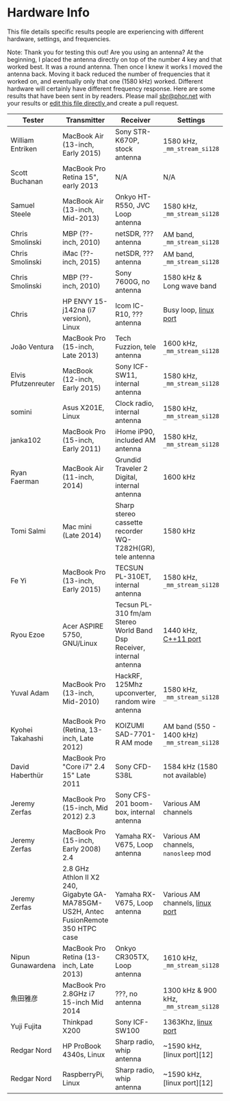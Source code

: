 Hardware Info
==============
This file details specific results people are experiencing with different hardware, settings, and frequencies.

Note: Thank you for testing this out! Are you using an antenna? At the beginning, I placed the antenna directly on top of the number 4 key and that worked best. It was a round antenna. Then once I knew it works I moved the antenna back. Moving it back reduced the number of frequencies that it worked on, and eventually only that one (1580 kHz) worked. Different hardware will certainly have different frequency response. Here are some results that have been sent in by readers. Please mail sbr@phor.net with your results or [edit this file directly ](https://github.com/fulldecent/system-bus-radio/edit/master/HARDWARE-INFO.md) and create a pull request.

| Tester                 | Transmitter                           | Receiver                        | Settings                      | Result                                                          |
| ---------------------- | ------------------------------------- | ------------------------------- | ----------------------------- | --------------------------------------------------------------- |
| William Entriken       | MacBook Air (13-inch, Early 2015)     | Sony STR-K670P, stock antenna   | 1580 kHz, `_mm_stream_si128`  | 2m open air, 1m thru drywall https://youtu.be/caGPmyMLYUI       |
| Scott Buchanan         | MacBook Pro Retina 15", early 2013    | N/A                             | N/A                           | Audible sound from computer https://goo.gl/ll3PxH               |
| Samuel Steele          | MacBook Air (13-inch, Mid-2013)       | Onkyo HT-R550, JVC Loop antenna | 1580 kHz, `_mm_stream_si128`  | Very clear at 2", only noise past 6"                            |
| Chris Smolinski        | MBP (??-inch, 2010)                   | netSDR, ??? antenna             | AM band, `_mm_stream_si128`   | No signal found anywhere on AM band                             |
| Chris Smolinski        | iMac (??-inch, 2015)                  | netSDR, ??? antenna             | AM band, `_mm_stream_si128`   | No signal found anywhere on AM band                             |
| Chris Smolinski        | MBP (??-inch, 2010)                   | Sony 7600G, no antenna          | 1580 kHz & Long wave band     | 4" clear, https://youtu.be/l8AYHnF8ZrA                          |
| Chris                  | HP ENVY 15-j142na (i7 version), Linux | Icom IC-R10, ??? antenna        | Busy loop, [linux port][1]    | Audible, noisy, not sure distance https://youtu.be/TXkh1ANSFGw  |
| João Ventura           | MacBook Pro (15-inch, Late 2013)      | Tech Fuzzion, tele antenna      | 1600 kHz, `_mm_stream_si128`  | Few inches https://youtu.be/oXAeGZaka7o                         |
| Elvis Pfutzenreuter    | MacBook (12-inch, Early 2015)         | Sony ICF-SW11, internal antenna | 1580 kHz, `_mm_stream_si128`  | Up to 2m, recommends turning off mains & light                  |
| somini                 | Asus X201E, Linux                     | Clock radio, internal antenna   | 1580 kHz, `_mm_stream_si128`  | A few inches https://youtu.be/Nroc2BtO6NU                       |
| janka102               | MacBook Pro (15-inch, Early 2011)     | iHome iP90, included AM antenna | 1580 kHz, `_mm_stream_si128`  | Several inches https://youtu.be/qN9D3bxkbXk                     |
| Ryan Faerman           | MacBook Air (11-inch, 2014)           | Grundid Traveler 2 Digital, internal antenna | 1600 kHz         | ~6-8 inches                                                     |
| Tomi Salmi             | Mac mini (Late 2014)                  | Sharp stereo cassette recorder WQ-T282H(GR), tele antenna | 1580 kHz  | Few inches, Audible, Noisy                                |
| Fe Yi                  | MacBook Pro (13-inch, Early 2015)     | TECSUN PL-310ET, internal antenna | 1580 kHz, `_mm_stream_si128`| ~10cm Above Keyboard                                            |
| Ryou Ezoe              | Acer ASPIRE 5750, GNU/Linux           | Tecsun PL-310 fm/am Stereo World Band Dsp Receiver, internal antenna | 1440 kHz, [C++11 port][2] | 30 cm                          |
| Yuval Adam             | MacBook Pro (13-inch, Mid-2010)       | HackRF, 125Mhz upconverter, random wire antenna | 1580 kHz, `_mm_stream_si128` | No discernible signal                            |
| Kyohei Takahashi       | MacBook Pro (Retina, 13-inch, Late 2012) | KOIZUMI SAD-7701-R AM mode | AM band (550 - 1400 kHz) `_mm_stream_si128`   | 30cm, https://youtu.be/RJlOnoK5WpQ                |
| David Haberthür        | MacBook Pro "Core i7" 2.4 15" Late 2011 | Sony CFD-S38L              | 1584 kHz (1580 not available) | Some cm                                                            |
| Jeremy Zerfas          | MacBook Pro (15-inch, Mid 2012) 2.3   | Sony CFS-201 boom-box, internal antenna | Various AM channels   | Up to 6 feet                                                    |
| Jeremy Zerfas          | MacBook Pro (15-inch, Early 2008) 2.4 | Yamaha RX-V675, Loop antenna    | Various AM channels, `nanosleep` mod        | Up to 7 feet, definitely farther than Mid 2012 model w/ same rcvr |
| Jeremy Zerfas          |  2.8 GHz Athlon II X2 240, Gigabyte GA-MA785GM-US2H, Antec FusionRemote 350 HTPC case | Yamaha RX-V675, Loop antenna | Various AM channels, [linux port][3] | Up to 6" from the processor|
| Nipun Gunawardena      | MacBook Pro Retina (13-inch, Late 2013) | Onkyo CR305TX, Loop antenna   | 1610 kHz, `_mm_stream_si128`  | Audible, ?? inches                                              |
| 魚田雅彦                | MacBook Pro 2.8GHz i7 15-inch Mid 2014 | ???, no antenna                | 1300 kHz & 900 kHz, `_mm_stream_si128` | 6 inches, https://twitter.com/muota_here/status/704924596802342913 |
| Yuji Fujita            | Thinkpad X200                          | Sony ICF-SW100                 | 1363Khz, [linux port][1]      | 0.5m https://youtu.be/li9hHM4NkWA                               |
| Redgar Nord            | HP ProBook 4340s, Linux               | Sharp radio, whip antenna       | ~1590 kHz, [linux port][12]   | 6-7", very orientation dependent                                |
| Redgar Nord            | RaspberryPi, Linux                     | Sharp radio, whip antenna       | ~1590 kHz, [linux port][12]   | No signal at all                                               |

[1]: https://github.com/anfractuosity/system-bus-radio/blob/master/main.c
[2]: https://github.com/EzoeRyou/system-bus-radio/blob/master/main.cpp
[3]: https://github.com/fulldecent/system-bus-radio/pull/3
[4]: https://github.com/fulldecent/system-bus-radio/pull/12
